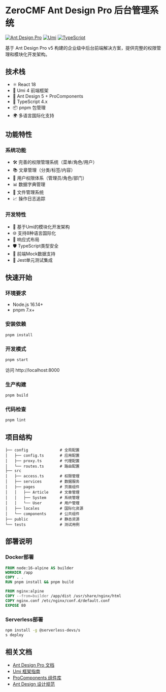 # ZeroCMF Ant Design Pro 后台管理系统

[![Ant Design Pro](https://img.shields.io/badge/Ant%20Design%20Pro-v5.0.0-blue.svg)](https://pro.ant.design/)
[![Umi](https://img.shields.io/badge/Umi-4.x-brightgreen)](https://umijs.org/)
[![TypeScript](https://img.shields.io/badge/TypeScript-4.x-3178c6)](https://www.typescriptlang.org/)

基于 Ant Design Pro v5 构建的企业级中后台前端解决方案，提供完整的权限管理和模块化开发架构。

## 技术栈

- ⚛️ React 18
- 🦄 Umi 4 前端框架
- 🎨 Ant Design 5 + ProComponents
- 📘 TypeScript 4.x
- 📦 pnpm 包管理
- 🌍 多语言国际化支持

## 功能特性

### 系统功能
- 🛠 完善的权限管理系统（菜单/角色/用户）
- 📚 文章管理（分类/标签/内容）
- 👥 用户权限体系（管理员/角色/部门）
- 📊 数据字典管理
- 📁 文件管理系统
- 📈 操作日志追踪

### 开发特性
- 🚀 基于Umi的模块化开发架构
- 🌐 支持8种语言国际化
- 📱 响应式布局
- 🛡 TypeScript类型安全
- 🔄 前端Mock数据支持
- 🧪 Jest单元测试集成

## 快速开始

### 环境要求
- Node.js 16.14+ 
- pnpm 7.x+

### 安装依赖
```bash
pnpm install
```

### 开发模式
```bash
pnpm start
```
访问 http://localhost:8000

### 生产构建
```bash
pnpm build
```

### 代码检查
```bash
pnpm lint
```

## 项目结构

```
├── config              # 全局配置
│   ├── config.ts       # 应用配置
│   ├── proxy.ts        # 代理配置
│   └── routes.ts       # 路由配置
├── src
│   ├── access.ts       # 权限管理
│   ├── services        # 数据服务
│   ├── pages           # 页面组件
│   │   ├── Article     # 文章管理
│   │   ├── System      # 系统管理
│   │   └── User        # 用户管理
│   ├── locales         # 国际化资源
│   └── components      # 公共组件
├── public              # 静态资源
└── tests               # 测试用例
```

## 部署说明

### Docker部署
```Dockerfile
FROM node:16-alpine AS builder
WORKDIR /app
COPY . .
RUN pnpm install && pnpm build

FROM nginx:alpine
COPY --from=builder /app/dist /usr/share/nginx/html
COPY nginx.conf /etc/nginx/conf.d/default.conf
EXPOSE 80
```

### Serverless部署
```bash
npm install -g @serverless-devs/s
s deploy
```

## 相关文档

- [Ant Design Pro 文档](https://pro.ant.design/docs/getting-started)
- [Umi 框架指南](https://umijs.org/docs/guides/getting-started)
- [ProComponents 组件库](https://procomponents.ant.design/)
- [Ant Design 设计规范](https://ant.design/docs/spec/introduce)
